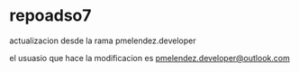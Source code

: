 # repoadso7

actualizacion desde la rama pmelendez.developer

el usuasio que hace la modificacion es pmelendez.developer@outlook.com

